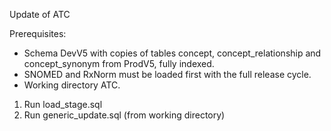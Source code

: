 Update of ATC

Prerequisites:
- Schema DevV5 with copies of tables concept, concept_relationship and concept_synonym from ProdV5, fully indexed.
- SNOMED and RxNorm must be loaded first with the full release cycle.
- Working directory ATC.

1. Run load_stage.sql
2. Run generic_update.sql (from working directory)

 